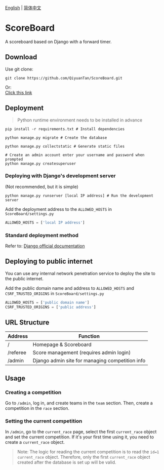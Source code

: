 [English](README_EN.md) | [简体中文](README.md)

# ScoreBoard
A scoreboard based on Django with a forward timer.

## Download
Use git clone:  
```shell
git clone https://github.com/QiyuanTan/ScoreBoard.git
```  
Or:  
[Click this link](https://codeload.github.com/QiyuanTan/ScoreBoard/zip/refs/heads/master)  

## Deployment
> Python runtime environment needs to be installed in advance

```shell
pip install -r requirements.txt # Install dependencies
```

```shell
python manage.py migrate # Create the database
```

```shell
python manage.py collectstatic # Generate static files
```

```shell
# Create an admin account enter your username and password when prompted
python manage.py createsuperuser 
```

### Deploying with Django's development server
(Not recommended, but it is simple)

```shell
python manage.py runserver [local IP address] # Run the development server
```

Add the deployment address to the `ALLOWED_HOSTS` in `ScoreBoard/settings.py`
```python
ALLOWED_HOSTS = ['local IP address']
```

### Standard deployment method
Refer to: [Django official documentation](https://docs.djangoproject.com/en/5.0/howto/deployment/)

## Deploying to public internet
You can use any internal network penetration service to deploy the site to the public internet.

Add the public domain name and address to `ALLOWED_HOSTS` and `CSRF_TRUSTED_ORIGINS` in `ScoreBoard/settings.py`
```python
ALLOWED_HOSTS = ['public domain name']
CSRF_TRUSTED_ORIGINS = ['public address']
```

## URL Structure
| Address    | Function                    |
|------------|-----------------------------|
| /          | Homepage & Scoreboard        |
| /referee   | Score management (requires admin login) |
| /admin     | Django admin site for managing competition info |

## Usage
### Creating a competition
Go to `/admin`, log in, and create teams in the `team` section. Then, create a competition in the `race` section.

### Setting the current competition
In `/admin`, go to the `current_race` page, select the first `current_race` object and set the current competition.
If it's your first time using it, you need to create a `current_race` object.
> Note: The logic for reading the current competition is to read the `id=1` `current_race` object. Therefore, only the first `current_race` object created after the database is set up will be valid.